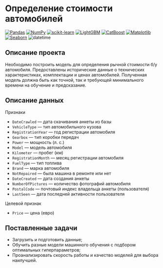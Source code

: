 # Определение стоимости автомобилей

[![Pandas](https://img.shields.io/badge/Pandas-1.2-blue.svg)](https://pandas.pydata.org/) [![NumPy](https://img.shields.io/badge/NumPy-1.19-cyan.svg)](https://numpy.org/) [![scikit-learn](https://img.shields.io/badge/sklearn-0.24-orange.svg)](https://scikit-learn.org/) [![LightGBM](https://img.shields.io/badge/LightGBM-3.2.1-red.svg)](https://lightgbm.readthedocs.io) [![CatBoost](https://img.shields.io/badge/CatBoost-1.0-yellow.svg)](https://catboost.ai/) [![Matplotlib](https://img.shields.io/badge/matplotlib-3.4-white.svg)](https://matplotlib.org/) [![Seaborn](https://img.shields.io/badge/seaborn-0.11-green.svg)](https://seaborn.pydata.org/) ![datetime](https://img.shields.io/badge/datetime-_-gray.svg)

## Описание проекта

Необходимо построить модель для определения рычной стоимости б/у автомобиля. Предоставлены исторические данные о технических характеристиках, комплектации и ценах автомобилей. Полученная модель должна быть как точной, так и требующей минимального времени на обучение и предсказание.

    
## Описание данных

Признаки

- `DateCrawled` — дата скачивания анкеты из базы
- `VehicleType` — тип автомобильного кузова
- `RegistrationYear` — год регистрации автомобиля
- `Gearbox` — тип коробки передач
- `Power` — мощность (л. с.)
- `Model` — модель автомобиля
- `Kilometer` — пробег (км)
- `RegistrationMonth` — месяц регистрации автомобиля
- `FuelType` — тип топлива
- `Brand` — марка автомобиля
- `NotRepaired` — была машина в ремонте или нет
- `DateCreated` — дата создания анкеты
- `NumberOfPictures` — количество фотографий автомобиля
- `PostalCode` — почтовый индекс владельца анкеты (пользователя)
- `LastSeen` — дата последней активности пользователя

Целевой признак

- `Price` — цена (евро)

## Поставленные задачи

- Загрузить и подготовить данные;
- Обучить разные модели машинного обучения с подбором оптимальных гиперпараметров;
- Проанализировать скорость работы и качество моделей для выбора наилучшей.
